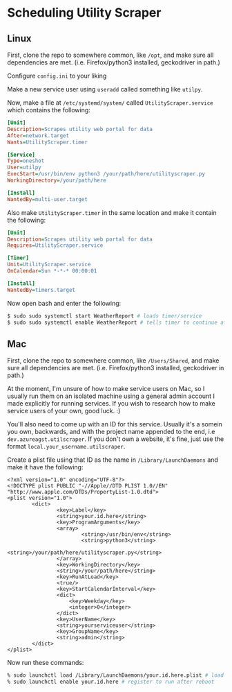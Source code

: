 # Scheduling Utility Scraper

## Linux

First, clone the repo to somewhere common, like `/opt`, and make sure all dependencies are met. (i.e. Firefox/python3 installed, geckodriver in path.)

Configure `config.ini` to your liking

Make a new service user using `useradd` called something like `utilpy`.

Now, make a file at `/etc/systemd/system/` called `UtilityScraper.service` which contains the following:

```ini
[Unit]
Description=Scrapes utility web portal for data
After=network.target
Wants=UtilityScraper.timer

[Service]
Type=oneshot
User=utilpy
ExecStart=/usr/bin/env python3 /your/path/here/utilityscraper.py
WorkingDirectory=/your/path/here

[Install]
WantedBy=multi-user.target
```

Also make `UtilityScraper.timer` in the same location and make it contain the following:

```ini
[Unit]
Description=Scrapes utility web portal for data
Requires=UtilityScraper.service

[Timer]
Unit=UtilityScraper.service
OnCalendar=Sun *-*-* 00:00:01

[Install]
WantedBy=timers.target
```

Now open bash and enter the following:

```bash
$ sudo sudo systemctl start WeatherReport # loads timer/service
$ sudo sudo systemctl enable WeatherReport # tells timer to continue after reboot
```

## Mac

First, clone the repo to somewhere common, like `/Users/Shared`, and make sure all dependencies are met. (i.e. Firefox/python3 installed, geckodriver in path.)

At the moment, I'm unsure of how to make service users on Mac, so I usually run them on an isolated machine using a general admin account I made explicitly for running services. If you wish to research how to make service users of your own, good luck. :)

You'll also need to come up with an ID for this service. Usually it's a somein you own, backwards, and with the project name appended to the end, i.e `dev.azureagst.utilscraper`. If you don't own a website, it's fine, just use the format `local.your_username.utilscraper`.

Create a plist file using that ID as the name in `/Library/LaunchDaemons` and make it have the following:

```plist
<?xml version="1.0" encoding="UTF-8"?>
<!DOCTYPE plist PUBLIC "-//Apple//DTD PLIST 1.0//EN" "http://www.apple.com/DTDs/PropertyList-1.0.dtd">
<plist version="1.0">
        <dict>
                <key>Label</key>
                <string>your.id.here</string>
                <key>ProgramArguments</key>
                <array>
                        <string>/usr/bin/env</string>
                        <string>python3</string>
                        <string>/your/path/here/utilityscraper.py</string>
                </array>
                <key>WorkingDirectory</key>
                <string>/your/path/here</string>
                <key>RunAtLoad</key>
                <true/>
                <key>StartCalendarInterval</key>
                <dict>
                    <key>Weekday</key>
                    <integer>0</integer>
                </dict>
                <key>UserName</key>
                <string>yourserviceuser</string>
                <key>GroupName</key>
                <string>admin</string>
        </dict>
</plist>
```

Now run these commands:

```zsh
% sudo launchctl load /Library/LaunchDaemons/your.id.here.plist # load module
% sudo launchctl enable your.id.here # register to run after reboot
```